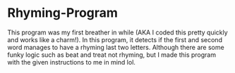 # Rhyming-Program
This program was my first breather in while (AKA I coded this pretty quickly and works like a charm!). In this program, it detects if the first and second word manages to have a rhyming last two letters. Although there are some funky logic such as beat and treat not rhyming, but I made this program with the given instructions to me in mind lol.

